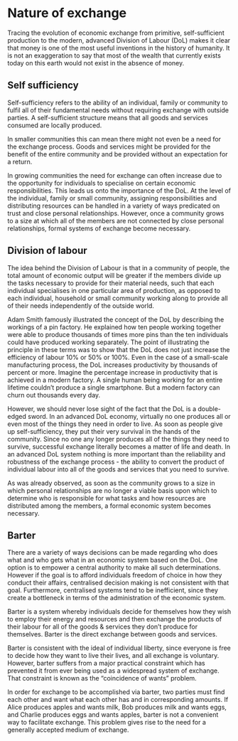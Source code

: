 # Nature of exchange

Tracing the evolution of economic exchange from primitive, self-sufficient production to the modern, advanced Division of Labour (DoL) makes it clear that money is one of the most useful inventions in the history of humanity. It is not an exaggeration to say that most of the wealth that currently exists today on this earth would not exist in the absence of money.



## Self sufficiency

Self-sufficiency refers to the ability of an individual, family or community to fulfil all of their fundamental needs without requiring exchange with outside parties. A self-sufficient structure means that all goods and services consumed are locally produced.

In smaller communities this can mean there might not even be a need for the exchange process. Goods and services might be provided for the benefit of the entire community and be provided without an expectation for a return.

In growing communities the need for exchange can often increase due to the opportunity for individuals to specialise on certain economic responsibilities. This leads us onto the importance of the DoL. At the level of the individual, family or small community, assigning responsibilities and distributing resources can be handled in a variety of ways predicated on trust and close personal relationships. However, once a community grows to a size at which all of the members are not connected by close personal relationships, formal systems of exchange become necessary.



## **Division of labour**

The idea behind the Division of Labour is that in a community of people, the total amount of economic output will be greater if the members divide up the tasks necessary to provide for their material needs, such that each individual specialises in one particular area of production, as opposed to each individual, household or small community working along to provide all of their needs independently of the outside world.

Adam Smith famously illustrated the concept of the DoL by describing the workings of a pin factory. He explained how ten people working together were able to produce thousands of times more pins than the ten individuals could have produced working separately. The point of illustrating the principle in these terms was to show that the DoL does not just increase the efficiency of labour 10% or 50% or 100%. Even in the case of a small-scale manufacturing process, the DoL increases productivity by thousands of percent or more. Imagine the percentage increase in productivity that is achieved in a modern factory. A single human being working for an entire lifetime couldn’t produce a single smartphone. But a modern factory can churn out thousands every day.

However, we should never lose sight of the fact that the DoL is a double-edged sword. In an advanced DoL economy, virtually no one produces all or even most of the things they need in order to live. As soon as people give up self-sufficiency, they put their very survival in the hands of the community. Since no one any longer produces all of the things they need to survive, successful exchange literally becomes a matter of life and death. In an advanced DoL system nothing is more important than the reliability and robustness of the exchange process - the ability to convert the product of individual labour into all of the goods and services that you need to survive.

As was already observed, as soon as the community grows to a size in which personal relationships are no longer a viable basis upon which to determine who is responsible for what tasks and how resources are distributed among the members, a formal economic system becomes necessary.



## **Barter**

There are a variety of ways decisions can be made regarding who does what and who gets what in an economic system based on the DoL. One option is to empower a central authority to make all such determinations. However if the goal is to afford individuals freedom of choice in how they conduct their affairs, centralised decision making is not consistent with that goal. Furthermore, centralised systems tend to be inefficient, since they create a bottleneck in terms of the administration of the economic system.

Barter is a system whereby individuals decide for themselves how they wish to employ their energy and resources and then exchange the products of their labour for all of the goods & services they don’t produce for themselves. Barter is the direct exchange between goods and services.

Barter is consistent with the ideal of individual liberty, since everyone is free to decide how they want to live their lives, and all exchange is voluntary. However, barter suffers from a major practical constraint which has prevented it from ever being used as a widespread system of exchange. That constraint is known as the “coincidence of wants” problem.

In order for exchange to be accomplished via barter, two parties must find each other and want what each other has and in corresponding amounts. If Alice produces apples and wants milk, Bob produces milk and wants eggs, and Charlie produces eggs and wants apples, barter is not a convenient way to facilitate exchange. This problem gives rise to the need for a generally accepted medium of exchange.
